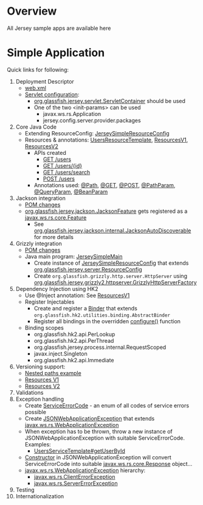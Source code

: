 # Overview
All Jersey sample apps are available here

# Simple Application
Quick links for following:

1. Deployment Descriptor
    * [web.xml](jersey-simple/src/main/webapp/WEB-INF/web.xml)
    * [Servlet configuration](jersey-simple/src/main/webapp/WEB-INF/web.xml#L9-L25):
      * [org.glassfish.jersey.servlet.ServletContainer](http://javadox.com/org.glassfish.jersey.containers/jersey-container-servlet-core/2.7/org/glassfish/jersey/servlet/ServletContainer.html) should be used
      * One of the two &lt;init-params&gt; can be used
        * javax.ws.rs.Application
        * jersey.config.server.provider.packages
2. Core Java Code
    * Extending ResourceConfig: [JerseySimpleResourceConfig](jersey-simple/src/main/java/com/venkat/rest/simple/resources/JerseySimpleResourceConfig.java)
    * Resources & annotations: [UsersResourceTemplate](jersey-simple/src/main/java/com/venkat/rest/simple/resources/UsersResourceTemplate.java), [ResourcesV1](jersey-simple/src/main/java/com/venkat/rest/simple/resources/ResourcesV1.java), [ResourcesV2](jersey-simple/src/main/java/com/venkat/rest/simple/resources/ResourcesV2.java)
      * APIs created
        * [GET /users](jersey-simple/src/main/java/com/venkat/rest/simple/resources/UsersResourceTemplate.java#L31-35)
        * [GET /users/{id}](jersey-simple/src/main/java/com/venkat/rest/simple/resources/UsersResourceTemplate.java#L37-42)
        * [GET /users/search](jersey-simple/src/main/java/com/venkat/rest/simple/resources/v1/UsersResource.java#L27-33)
        * [POST /users](jersey-simple/src/main/java/com/venkat/rest/simple/resources/UsersResourceTemplate.java#L44-51)
      * Annotations used: [@Path](jersey-simple/src/main/java/com/venkat/rest/simple/resources/UsersResourceTemplate.java#L38), [@GET](jersey-simple/src/main/java/com/venkat/rest/simple/resources/UsersResourceTemplate.java#L37), [@POST](jersey-simple/src/main/java/com/venkat/rest/simple/resources/UsersResourceTemplate.java#L44), [@PathParam](jersey-simple/src/main/java/com/venkat/rest/simple/resources/UsersResourceTemplate.java#L40), [@QueryParam](), [@BeanParam](jersey-simple/src/main/java/com/venkat/rest/simple/resources/v1/UsersResource.java#L31)
3. Jackson integration
    * [POM changes](jersey-simple/pom.xml#L32-L35)
    * [org.glassfish.jersey.jackson.JacksonFeature](http://javadox.com/org.glassfish.jersey.media/jersey-media-json-jackson/2.8/org/glassfish/jersey/jackson/JacksonFeature.html) gets registered as a [javax.ws.rs.core.Feature](https://docs.oracle.com/javaee/7/api/javax/ws/rs/core/Feature.html)
      * See [org.glassfish.jersey.jackson.internal.JacksonAutoDiscoverable](http://javadox.com/org.glassfish.jersey.media/jersey-media-json-jackson/2.12/org/glassfish/jersey/jackson/internal/JacksonAutoDiscoverable.html) for more details
4. Grizzly integration
    * [POM changes](jersey-simple/pom.xml#L28-L31)
    * Java main program: [JerseySimpleMain](jersey-simple/src/main/java/com/venkat/rest/simple/app/JerseySimpleMain.java#L17-L28)
      * Create instance of [JerseySimpleResourceConfig](jersey-simple/src/main/java/com/venkat/rest/simple/resources/JerseySimpleResourceConfig.java) that extends [org.glassfish.jersey.server.ResourceConfig](http://javadox.com/org.glassfish.jersey.bundles/apidocs/2.11/org/glassfish/jersey/server/ResourceConfig.html)
      * Create ```org.glassfish.grizzly.http.server.HttpServer``` using [org.glassfish.jersey.grizzly2.httpserver.GrizzlyHttpServerFactory](http://javadox.com/org.glassfish.jersey.bundles/apidocs/2.11/org/glassfish/jersey/grizzly2/httpserver/GrizzlyHttpServerFactory.html)
5. Dependency Injection using HK2
    * Use @Inject annotation: See [ResourcesV1](jersey-simple/src/main/java/com/venkat/rest/simple/resources/ResourcesV1.java#L14-15)
    * Register Injectables
      * Create and register a [Binder](jersey-simple/src/main/java/com/venkat/rest/simple/resources/JerseySimpleResourceConfig.java#L24-31) that extends ```org.glassfish.hk2.utilities.binding.AbstractBinder```
      * Register all bindings in the overridden [configure()](jersey-simple/src/main/java/com/venkat/rest/simple/resources/JerseySimpleResourceConfig.java#L27-L30) function
    * Binding scopes
      * org.glassfish.hk2.api.PerLookup
      * org.glassfish.hk2.api.PerThread
      * org.glassfish.jersey.process.internal.RequestScoped
      * javax.inject.Singleton
      * org.glassfish.hk2.api.Immediate
6. Versioning support:
    * [Nested paths example](jersey-simple/src/main/java/com/venkat/rest/simple/resources/ResourcesV1.java#L17-L20)
    * [Resources V1](jersey-simple/src/main/java/com/venkat/rest/simple/resources/ResourcesV1.java)
    * [Resources V2](jersey-simple/src/main/java/com/venkat/rest/simple/resources/ResourcesV2.java)
7. Validations
8. Exception handling
    * Create [ServiceErrorCode](jersey-simple/src/main/java/com/venkat/rest/simple/exceptions/ServiceErrorCode.java) - an enum of all codes of service errors possible
    * Create [JSONWebApplicationException](jersey-simple/src/main/java/com/venkat/rest/simple/exceptions/JSONWebApplicationException.java) that extends [javax.ws.rs.WebApplicationException](https://docs.oracle.com/javaee/7/api/javax/ws/rs/WebApplicationException.html)
    * When exception has to be thrown, throw a new instance of JSONWebApplicationException with suitable ServiceErrorCode. Examples:
      * [UsersServiceTemplate#getUserById](jersey-simple/src/main/java/com/venkat/rest/simple/services/UsersServiceTemplate.java#L35-L38)
    * [Constructor](jersey-simple/src/main/java/com/venkat/rest/simple/exceptions/JSONWebApplicationException.java#L12-L17) in JSONWebApplicationException will convert ServiceErrorCode into suitable [javax.ws.rs.core.Response](https://docs.oracle.com/javaee/7/api/javax/ws/rs/core/Response.html) object...
    * [javax.ws.rs.WebApplicationException](https://docs.oracle.com/javaee/7/api/javax/ws/rs/WebApplicationException.html) hierarchy:
      * [javax.ws.rs.ClientErrorException](https://docs.oracle.com/javaee/7/api/javax/ws/rs/ClientErrorException.html)
      * [javax.ws.rs.ServerErrorException](https://docs.oracle.com/javaee/7/api/javax/ws/rs/ServerErrorException.html)
9. Testing
10. Internationalization
